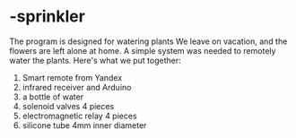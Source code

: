 # -sprinkler
The program is designed for watering plants
We leave on vacation, and the flowers are left alone at home.
A simple system was needed to remotely water the plants.
Here's what we put together:
1) Smart remote from Yandex
2) infrared receiver and Arduino
3) a bottle of water
4) solenoid valves 4 pieces
5) electromagnetic relay 4 pieces
6) silicone tube 4mm inner diameter
